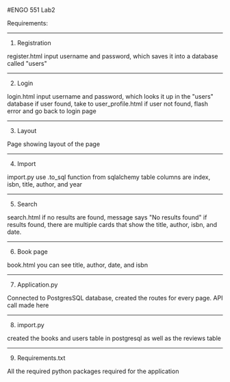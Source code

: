 #ENGO 551 Lab2

Requirements:
_______________________________________________________________________________________________
1. Registration

register.html
input username and password, which saves it into a database called "users"

_______________________________________________________________________________________________
2. Login

login.html
input username and password, which looks it up in the "users" database
if user found, take to user_profile.html
if user not found, flash error and go back to login page

_______________________________________________________________________________________________
3. Layout

Page showing layout of the page
_______________________________________________________________________________________________
4. Import

import.py
use .to_sql function from sqlalchemy
table columns are index, isbn, title, author, and year
_______________________________________________________________________________________________
5. Search

search.html
if no results are found, message says "No results found"
if results found, there are multiple cards that show the title, author, isbn, and date.
_______________________________________________________________________________________________
6. Book page

book.html
you can see title, author, date, and isbn

_______________________________________________________________________________________________
7. Application.py

Connected to PostgresSQL database, created the routes for every page.
API call made here

_______________________________________________________________________________________________
8. import.py

created the books and users table in postgresql as well as the reviews table

_______________________________________________________________________________________________
9. Requirements.txt

All the required python packages required for the application